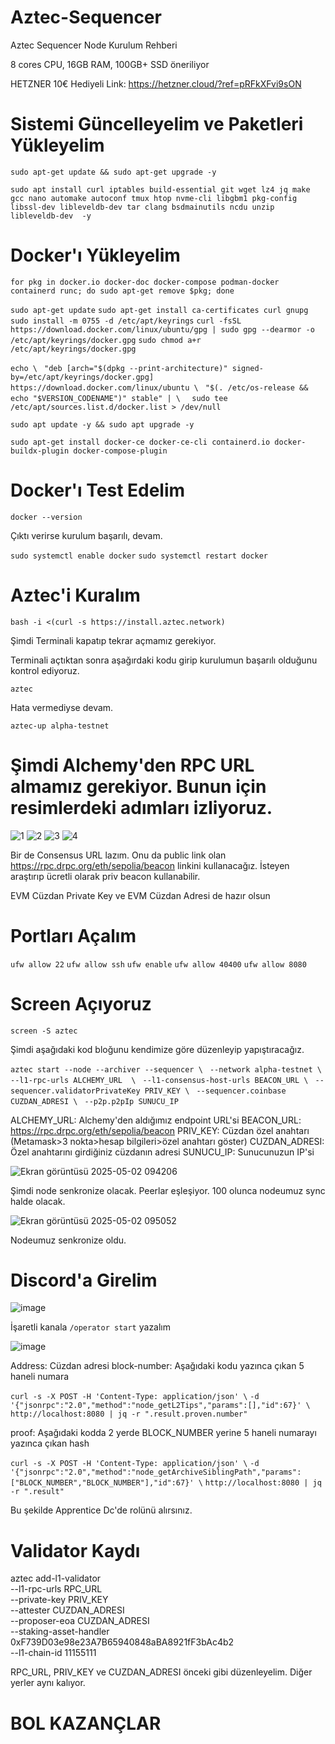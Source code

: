 # Aztec-Sequencer
Aztec Sequencer Node Kurulum Rehberi

8 cores CPU, 16GB RAM, 100GB+ SSD öneriliyor

HETZNER 10€ Hediyeli Link: https://hetzner.cloud/?ref=pRFkXFvi9sON

# Sistemi Güncelleyelim ve Paketleri Yükleyelim

```sudo apt-get update && sudo apt-get upgrade -y```

```sudo apt install curl iptables build-essential git wget lz4 jq make gcc nano automake autoconf tmux htop nvme-cli libgbm1 pkg-config libssl-dev libleveldb-dev tar clang bsdmainutils ncdu unzip libleveldb-dev  -y```

# Docker'ı Yükleyelim

```for pkg in docker.io docker-doc docker-compose podman-docker containerd runc; do sudo apt-get remove $pkg; done```

```sudo apt-get update```
```sudo apt-get install ca-certificates curl gnupg```
```sudo install -m 0755 -d /etc/apt/keyrings```
```curl -fsSL https://download.docker.com/linux/ubuntu/gpg | sudo gpg --dearmor -o /etc/apt/keyrings/docker.gpg```
```sudo chmod a+r /etc/apt/keyrings/docker.gpg```

```echo \```
 ``` "deb [arch="$(dpkg --print-architecture)" signed-by=/etc/apt/keyrings/docker.gpg] https://download.docker.com/linux/ubuntu \```
 ``` "$(. /etc/os-release && echo "$VERSION_CODENAME")" stable" | \```
```  sudo tee /etc/apt/sources.list.d/docker.list > /dev/null```

```sudo apt update -y && sudo apt upgrade -y```

```sudo apt-get install docker-ce docker-ce-cli containerd.io docker-buildx-plugin docker-compose-plugin```

# Docker'ı Test Edelim

```docker --version```

Çıktı verirse kurulum başarılı, devam.

```sudo systemctl enable docker```
```sudo systemctl restart docker```

# Aztec'i Kuralım

```bash -i <(curl -s https://install.aztec.network)```

Şimdi Terminali kapatıp tekrar açmamız gerekiyor.

Terminali açtıktan sonra aşağırdaki kodu girip kurulumun başarılı olduğunu kontrol ediyoruz.

```aztec```

Hata vermediyse devam.

```aztec-up alpha-testnet```

# Şimdi Alchemy'den RPC URL almamız gerekiyor. Bunun için resimlerdeki adımları izliyoruz.

![1](https://github.com/user-attachments/assets/3d293822-9ce0-448f-9e6d-ce7e32aead76)
![2](https://github.com/user-attachments/assets/0ee50435-78c9-483d-a4bf-605347cf5eb3)
![3](https://github.com/user-attachments/assets/660ee8c8-9b9a-4e91-8a28-8fda7bf9128f)
![4](https://github.com/user-attachments/assets/8e39eeb4-f185-4d5f-b656-9db183aa62c8)

Bir de Consensus URL lazım. Onu da public link olan https://rpc.drpc.org/eth/sepolia/beacon linkini kullanacağız. İsteyen araştırıp ücretli olarak priv beacon kullanabilir.

EVM Cüzdan Private Key ve EVM Cüzdan Adresi de hazır olsun

# Portları Açalım

```ufw allow 22```
```ufw allow ssh```
```ufw enable```
```ufw allow 40400```
```ufw allow 8080```

# Screen Açıyoruz

```screen -S aztec```

Şimdi aşağıdaki kod bloğunu kendimize göre düzenleyip yapıştıracağız.

```aztec start --node --archiver --sequencer \```
 ``` --network alpha-testnet \```
 ``` --l1-rpc-urls ALCHEMY_URL  \```
 ``` --l1-consensus-host-urls BEACON_URL \```
 ``` --sequencer.validatorPrivateKey PRIV_KEY \```
 ``` --sequencer.coinbase CUZDAN_ADRESI \```
 ``` --p2p.p2pIp SUNUCU_IP```

ALCHEMY_URL: Alchemy'den aldığımız endpoint URL'si
BEACON_URL: https://rpc.drpc.org/eth/sepolia/beacon
PRIV_KEY: Cüzdan özel anahtarı (Metamask>3 nokta>hesap bilgileri>özel anahtarı göster)
CUZDAN_ADRESI: Özel anahtarını girdiğiniz cüzdanın adresi
SUNUCU_IP: Sunucunuzun IP'si

![Ekran görüntüsü 2025-05-02 094206](https://github.com/user-attachments/assets/acc90d7d-b848-4f89-a10a-4e2caeeffea0)

Şimdi node senkronize olacak. Peerlar eşleşiyor. 100 olunca nodeumuz sync halde olacak.

![Ekran görüntüsü 2025-05-02 095052](https://github.com/user-attachments/assets/b87c9ac3-9456-4a84-970e-00c84efa9ee1)

Nodeumuz senkronize oldu.

# Discord'a Girelim

![image](https://github.com/user-attachments/assets/9512236e-1080-4ae4-a0c2-f82d3ed82e73)

İşaretli kanala ```/operator start``` yazalım

![image](https://github.com/user-attachments/assets/55cc0787-e8f5-420e-8bb1-490bf0f3184d)

Address: Cüzdan adresi
block-number: Aşağıdaki kodu yazınca çıkan 5 haneli numara

```curl -s -X POST -H 'Content-Type: application/json' \```
```-d '{"jsonrpc":"2.0","method":"node_getL2Tips","params":[],"id":67}' \```
```http://localhost:8080 | jq -r ".result.proven.number"```

proof: Aşağıdaki kodda 2 yerde BLOCK_NUMBER yerine 5 haneli numarayı yazınca çıkan hash

```curl -s -X POST -H 'Content-Type: application/json' \```
```-d '{"jsonrpc":"2.0","method":"node_getArchiveSiblingPath","params":["BLOCK_NUMBER","BLOCK_NUMBER"],"id":67}' \```
```http://localhost:8080 | jq -r ".result"```

Bu şekilde Apprentice Dc'de rolünü alırsınız.

# Validator Kaydı

aztec add-l1-validator \
  --l1-rpc-urls RPC_URL \
  --private-key PRIV_KEY \
  --attester CUZDAN_ADRESI \
  --proposer-eoa CUZDAN_ADRESI \
  --staking-asset-handler 0xF739D03e98e23A7B65940848aBA8921fF3bAc4b2 \
  --l1-chain-id 11155111

RPC_URL, PRIV_KEY ve CUZDAN_ADRESI önceki gibi düzenleyelim. Diğer yerler aynı kalıyor.

# BOL KAZANÇLAR
